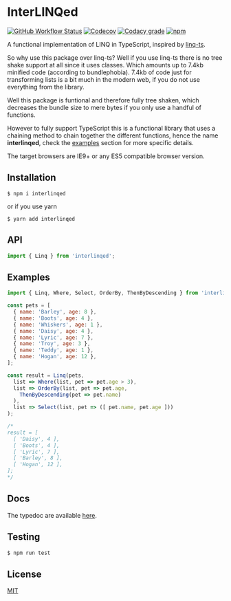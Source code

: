 InterLINQed
=============

[![GitHub Workflow Status](https://img.shields.io/github/workflow/status/ifaxity/interlinqed/Test%20and%20Deploy?style=for-the-badge&logo=github)](https://github.com/iFaxity/interlinqed/actions)
[![Codecov](https://img.shields.io/codecov/c/github/ifaxity/interlinqed?style=for-the-badge&logo=codecov)](https://codecov.io/gh/iFaxity/interlinqed)
[![Codacy grade](https://img.shields.io/codacy/grade/e723a0514a1843e584c7f44fb29d3c63?style=for-the-badge&logo=codacy)](https://app.codacy.com/gh/iFaxity/interlinqed/dashboard)
[![npm](https://img.shields.io/npm/v/interlinqed?style=for-the-badge&logo=npm)](https://npmjs.org/package/interlinqed)

A functional implementation of LINQ in TypeScript, inspired by [linq-ts](https://www.npmjs.com/package/linqts).

So why use this package over linq-ts?
Well if you use linq-ts there is no tree shake support at all since it uses classes.
Which amounts up to 7.4kb minified code (according to bundlephobia).
7.4kb of code just for transforming lists is a bit much in the modern web, if you do not use everything from the library.

Well this package is funtional and therefore fully tree shaken, which decreases the bundle size to mere bytes if you only use a handful of functions.

However to fully support TypeScript this is a functional library that uses a chaining method to chain together the different functions, hence the name **interlinqed**, check the [examples](#examples) section for more specific details.

The target browsers are IE9+ or any ES5 compatible browser version.

Installation
--------------------------
`$ npm i interlinqed`

or if you use yarn

`$ yarn add interlinqed`

API
--------------------------

```js
import { Linq } from 'interlinqed';
```

Examples
--------------------------

```js
import { Linq, Where, Select, OrderBy, ThenByDescending } from 'interlinqed';

const pets = [
  { name: 'Barley', age: 8 },
  { name: 'Boots', age: 4 },
  { name: 'Whiskers', age: 1 },
  { name: 'Daisy', age: 4 },
  { name: 'Lyric', age: 7 },
  { name: 'Troy', age: 3 },
  { name: 'Teddy', age: 1 },
  { name: 'Hogan', age: 12 },
];

const result = Linq(pets,
  list => Where(list, pet => pet.age > 3),
  list => OrderBy(list, pet => pet.age,
    ThenByDescending(pet => pet.name)
  ),
  list => Select(list, pet => ([ pet.name, pet.age ]))
);

/*
result = [
  [ 'Daisy', 4 ],
  [ 'Boots', 4 ],
  [ 'Lyric', 7 ],
  [ 'Barley', 8 ],
  [ 'Hogan', 12 ],
];
*/

```

Docs
--------------------------

The typedoc are available [here](https://ifaxity.github.io/interlinqed).

Testing
--------------------------

```sh
$ npm run test
```

License
--------------------------

[MIT](./LICENSE)



